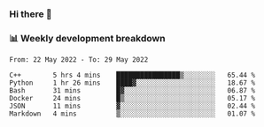 ### Hi there 👋

### 📊 Weekly development breakdown
<!--START_SECTION:waka-->

```text
From: 22 May 2022 - To: 29 May 2022

C++        5 hrs 4 mins    ████████████████▒░░░░░░░░   65.44 %
Python     1 hr 26 mins    ████▓░░░░░░░░░░░░░░░░░░░░   18.67 %
Bash       31 mins         █▓░░░░░░░░░░░░░░░░░░░░░░░   06.87 %
Docker     24 mins         █▒░░░░░░░░░░░░░░░░░░░░░░░   05.17 %
JSON       11 mins         ▓░░░░░░░░░░░░░░░░░░░░░░░░   02.44 %
Markdown   4 mins          ▒░░░░░░░░░░░░░░░░░░░░░░░░   01.07 %
```

<!--END_SECTION:waka-->
